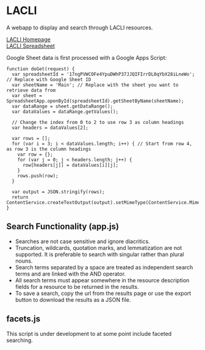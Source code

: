# LACLI
A webapp to display and search through LACLI resources.

[LACLI Homepage](https://salalm.org/lane-lacli)<br>
[LACLI Spreadsheet](https://docs.google.com/spreadsheets/d/17ngPVWCOFe4YpuDWhP37JJQIFIrrDL0qYbX28iLneWo/edit?usp=sharing)

Google Sheet data is first processed with a Google Apps Script:
```
function doGet(request) {
  var spreadsheetId = '17ngPVWCOFe4YpuDWhP37JJQIFIrrDL0qYbX28iLneWo'; // Replace with Google Sheet ID
  var sheetName = 'Main'; // Replace with the sheet you want to retrieve data from
  var sheet = SpreadsheetApp.openById(spreadsheetId).getSheetByName(sheetName);
  var dataRange = sheet.getDataRange();
  var dataValues = dataRange.getValues();
  
  // Change the index from 0 to 2 to use row 3 as column headings
  var headers = dataValues[2];
  
  var rows = [];
  for (var i = 3; i < dataValues.length; i++) { // Start from row 4, as row 3 is the column headings
    var row = {};
    for (var j = 0; j < headers.length; j++) {
      row[headers[j]] = dataValues[i][j];
    }
    rows.push(row);
  }
  
  var output = JSON.stringify(rows);
  return ContentService.createTextOutput(output).setMimeType(ContentService.MimeType.JSON);
}
```

## Search Functionality (app.js)
- Searches are not case sensitive and ignore diacritics.
- Truncation, wildcards, quotation marks, and lemmatization are not supported. It is preferable to search with singular rather than plural nouns.
- Search terms separated by a space are treated as independent search terms and are linked with the AND operator.
- All search terms must appear somewhere in the resource description fields for a resource to be returned in the results.
- To save a search, copy the url from the results page or use the export button to download the results as a JSON file.

## facets.js
This script is under development to at some point include faceted searching.
